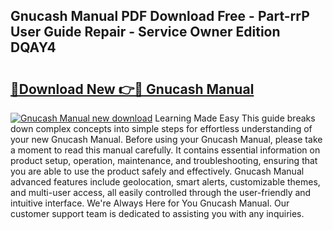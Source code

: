 ## Gnucash Manual PDF Download Free - Part-rrP User Guide Repair - Service Owner Edition DQAY4

# <h2><a href="http://bc26840.oget.top/?id=Gnucash+Manual">🔗Download New 👉🔴 Gnucash Manual</a></h2>

[![Gnucash Manual new download](https://i.imgur.com/5g1atiW.png)](http://bc26840.oget.top/?id=Gnucash+Manual)
Learning Made Easy This guide breaks down complex concepts into simple steps for effortless understanding of your new Gnucash Manual. Before using your Gnucash Manual, please take a moment to read this manual carefully. It contains essential information on product setup, operation, maintenance, and troubleshooting, ensuring that you are able to use the product safely and effectively. Gnucash Manual advanced features include geolocation, smart alerts, customizable themes, and multi-user access, all easily controlled through the user-friendly and intuitive interface. We're Always Here for You Gnucash Manual. Our customer support team is dedicated to assisting you with any inquiries.
